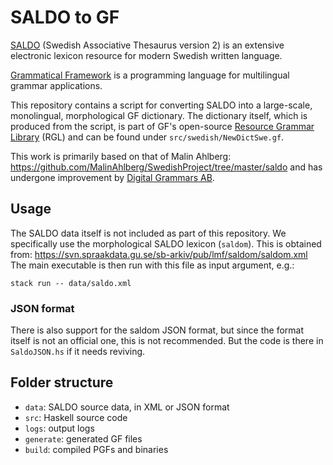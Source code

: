 # SALDO to GF

[SALDO](https://spraakbanken.gu.se/eng/resource/saldo) (Swedish Associative Thesaurus version 2) is an extensive electronic lexicon resource for modern Swedish written language.

[Grammatical Framework](https://www.grammaticalframework.org) is a programming language for multilingual grammar applications.

This repository contains a script for converting SALDO into a large-scale, monolingual, morphological GF dictionary.
The dictionary itself, which is produced from the script, is part of GF's open-source [Resource Grammar Library](https://github.com/GrammaticalFramework/gf-rgl) (RGL) and can be found under `src/swedish/NewDictSwe.gf`.

This work is primarily based on that of Malin Ahlberg: <https://github.com/MalinAhlberg/SwedishProject/tree/master/saldo>
and has undergone improvement by [Digital Grammars AB](https://www.digitalgrammars.com/).

## Usage

The SALDO data itself is not included as part of this repository.
We specifically use the morphological SALDO lexicon (`saldom`).
This is obtained from: <https://svn.spraakdata.gu.se/sb-arkiv/pub/lmf/saldom/saldom.xml>
The main executable is then run with this file as input argument, e.g.:

```
stack run -- data/saldo.xml
```

### JSON format

There is also support for the saldom JSON format, but since the format itself is not an official
one, this is not recommended. But the code is there in `SaldoJSON.hs` if it needs reviving.

## Folder structure

- `data`: SALDO source data, in XML or JSON format
- `src`: Haskell source code
- `logs`: output logs
- `generate`: generated GF files
- `build`: compiled PGFs and binaries
